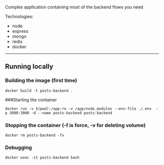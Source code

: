 Complex application containing most of the backend flows you need

Technologies:

- node
- express
- mongo
- redis
- docker

---

## Running locally

### Building the image (first time)

```
docker build -t posts-backend .
```

###Starting the container

```
docker run -v $(pwd):/app:ro -v /app/node_modules --env-file ./.env  -p 3000:3000 -d --name posts-backend posts-backend
```

### Stopping the container (-f is force, -v for deleting volume)

```
docker rm posts-backend -fv
```

### Debugging

```
docker exec -it posts-backend bash
```
